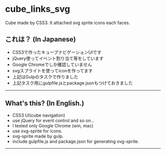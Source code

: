 # cube_links_svg
Cube made by CSS3. It attached svg sprite icons each faces.

## これは？ (In Japanese)
- CSS3で作ったキューブナビゲーションUIです
- jQuery使ってイベント割り当て等をしています
- Google Chromeでしか確認していません
- svgスプライトを使ってiconを作ってます
- 上記はGulpのタスクで作りました
- 上記タスク用にgulpfile.jsとpackage.jsonもつけておきました

------------------

## What's this? (In English.)
- CSS3 UI(cube navigation)
- use jQuery for event control and so on...
- I tested only Google Chrome (win, mac)
- use svg-sprite for icons.
- svg-sprite made by gulp.
- include gulpfile.js and package.json for generating svg-sprite.

------------------
